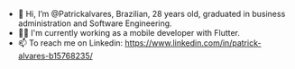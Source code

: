 - 👋 Hi, I’m @Patrickalvares, Brazilian, 28 years old, graduated in business administration and Software Engineering.
- 👨‍💻 I'm currently working as a mobile developer with Flutter.
- 📫 To reach me on Linkedin: https://www.linkedin.com/in/patrick-alvares-b15768235/
  






